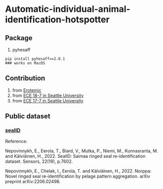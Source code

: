 # Automatic-individual-animal-identification-hotspotter

## Package
1. pyhesaff
```
pip install pyhesaff==2.0.1
### works on MacOS
```

## Contribution
1. from [Erotemic](https://github.com/Erotemic/hotspotter)
2. from [ECE 18-7 in Seattle University](https://github.com/SU-ECE-18-7/hotspotter)
3. from [ECE 17-7 in Seattle University](https://github.com/SU-ECE-17-7/hotspotter)

## Public dataset
### [sealID](https://etsin.fairdata.fi/dataset/22b5191e-f24b-4457-93d3-95797c900fc0)
Reference:

Nepovinnykh, E., Eerola, T., Biard, V., Mutka, P., Niemi, M., Kunnasranta, M. and Kälviäinen, H., 2022. SealID: Saimaa ringed seal re-identification dataset. Sensors, 22(19), p.7602.

Nepovinnykh, E., Chelak, I., Eerola, T. and Kälviäinen, H., 2022. Norppa: Novel ringed seal re-identification by pelage pattern aggregation. arXiv preprint arXiv:2206.02498.
